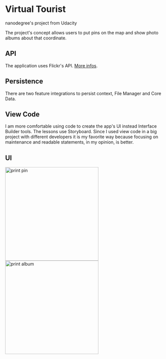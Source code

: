 # Virtual Tourist
nanodegree's project from Udacity

The project's concept allows users to put pins on the map and show photo albums about that coordinate.

## API
The application uses Flickr's API. [More infos](https://www.flickr.com/services/developer/api/).

## Persistence
There are two feature integrations to persist context, File Manager and Core Data.

## View Code

I am more comfortable using code to create the app's UI instead Interface Builder tools. The lessons use Storyboard. 
Since I used view code in a big project with different developers it is my favorite way because focusing on maintenance and readable statements, in my opinion, is better.

## UI

<img src="https://github.com/RoberthSiqueira/VirtualTourist/assets/8548502/84d68f27-4aa9-46db-a260-ff50bbdc92f7" width=300 alt="print pin">
<br />
<img src="https://github.com/RoberthSiqueira/VirtualTourist/assets/8548502/bd227a60-83db-4cf2-8abb-db0af14c8775" width=300 alt="print album">
